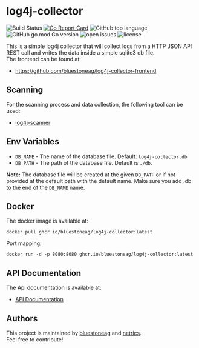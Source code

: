 # log4j-collector
![Build Status](https://github.com/bluestoneag/log4j-collector/workflows/CI/badge.svg) 
[![Go Report Card](https://goreportcard.com/badge/github.com/bluestoneag/log4j-collector)](https://goreportcard.com/report/github.com/bluestoneag/log4j-collector) 
![GitHub top language](https://img.shields.io/github/languages/top/bluestoneag/log4j-collector)
![GitHub go.mod Go version](https://img.shields.io/github/go-mod/go-version/bluestoneag/log4j-collector) 
![open issues](https://img.shields.io/github/issues-raw/bluestoneag/log4j-collector)
![license](https://img.shields.io/github/license/bluestoneag/log4j-collector)

This is a simple log4j collector that will collect logs from a HTTP JSON API REST call and writes the data inside a simple sqlite3 db file.  
The frontend can be found at:
- https://github.com/bluestoneag/log4j-collector-frontend

## Scanning
For the scanning process and data collection, the following tool can be used:
- [log4j-scanner](https://github.com/bluestoneag/log4j-scanner)

## Env Variables

* `DB_NAME` - The name of the database file. Default: `log4j-collector.db`
* `DB_PATH` - The path of the database file. Default is `./db`.

**Note:** The database file will be created at the given `DB_PATH` or if not provided at the default path with the default name. Make sure you add .db to the end of the `DB_NAME` name.

## Docker

The docker image is available at:
```
docker pull ghcr.io/bluestoneag/log4j-collector:latest
```

Port mapping:
```
docker run -d -p 8080:8080 ghcr.io/bluestoneag/log4j-collector:latest
```

## API Documentation
The Api documentation is available at:
- [API Documentation](docs/)

## Authors
This project is maintained by [bluestoneag](https://github.com/bluestoneag) and [netrics](https://netrics.ch).  
Feel free to contribute!